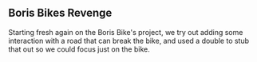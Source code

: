 Boris Bikes Revenge
---------

Starting fresh again on the Boris Bike's project, we try out adding some interaction with a road that can break the bike, and used a double to stub that out so we could focus just on the bike.